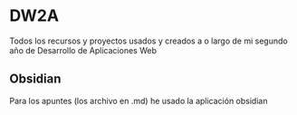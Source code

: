 # DW2A
Todos los recursos y proyectos usados y creados a o largo de mi segundo año de Desarrollo de Aplicaciones Web


## Obsidian
Para los apuntes (los archivo en .md) he usado la aplicación obsidian